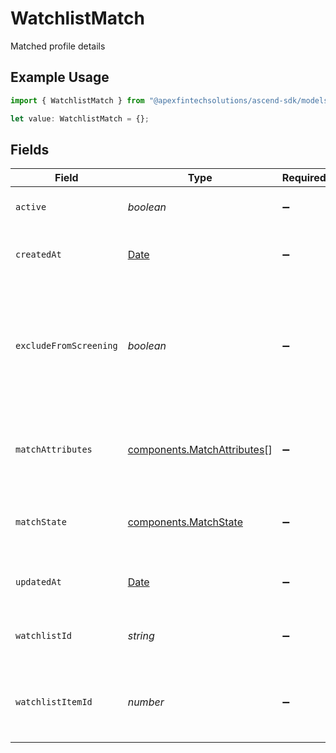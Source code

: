 # WatchlistMatch

Matched profile details

## Example Usage

```typescript
import { WatchlistMatch } from "@apexfintechsolutions/ascend-sdk/models/components";

let value: WatchlistMatch = {};
```

## Fields

| Field                                                                                                 | Type                                                                                                  | Required                                                                                              | Description                                                                                           | Example                                                                                               |
| ----------------------------------------------------------------------------------------------------- | ----------------------------------------------------------------------------------------------------- | ----------------------------------------------------------------------------------------------------- | ----------------------------------------------------------------------------------------------------- | ----------------------------------------------------------------------------------------------------- |
| `active`                                                                                              | *boolean*                                                                                             | :heavy_minus_sign:                                                                                    | Identifies if the entry is active or not                                                              | true                                                                                                  |
| `createdAt`                                                                                           | [Date](https://developer.mozilla.org/en-US/docs/Web/JavaScript/Reference/Global_Objects/Date)         | :heavy_minus_sign:                                                                                    | The time the watchlist match was created                                                              | 2023-06-13 23:48:58.343 +0000 UTC                                                                     |
| `excludeFromScreening`                                                                                | *boolean*                                                                                             | :heavy_minus_sign:                                                                                    | Identifies that a confirmed watchlist match can be excluded when calculating the related screen state | false                                                                                                 |
| `matchAttributes`                                                                                     | [components.MatchAttributes](../../models/components/matchattributes.md)[]                            | :heavy_minus_sign:                                                                                    | The attributes used to identify this watchlist match                                                  | PHONE_NUMBER, EMAIL                                                                                   |
| `matchState`                                                                                          | [components.MatchState](../../models/components/matchstate.md)                                        | :heavy_minus_sign:                                                                                    | Match state - whether or not the match is confirmed                                                   | CONFIRMED_MATCH                                                                                       |
| `updatedAt`                                                                                           | [Date](https://developer.mozilla.org/en-US/docs/Web/JavaScript/Reference/Global_Objects/Date)         | :heavy_minus_sign:                                                                                    | The time the watchlist match was last updated                                                         | 2023-06-13 23:48:58.343 +0000 UTC                                                                     |
| `watchlistId`                                                                                         | *string*                                                                                              | :heavy_minus_sign:                                                                                    | Indicates the watchlist source for a given match                                                      | DOWJONES                                                                                              |
| `watchlistItemId`                                                                                     | *number*                                                                                              | :heavy_minus_sign:                                                                                    | Identification number for the watchlist item that was matched                                         | 123456                                                                                                |